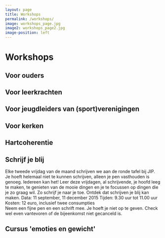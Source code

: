 ```yaml
---
layout: page
title: Workshops
permalink: /workshops/
image: workshops_page.jpg
image2: workshops_page2.jpg
image-position: left
---
```


# Workshops

## Voor ouders
## Voor leerkrachten
## Voor jeugdleiders van (sport)verenigingen
## Voor kerken
## Hartcoherentie

## Schrijf je blij

Elke tweede vrijdag van de maand schrijven we aan de ronde tafel bij JIP. Je hoeft helemaal niet te kunnen schrijven, alleen je pen vasthouden is genoeg. Iedereen kan het!
Leer deze vrijdagen, al schrijvende, je hoofd leeg te maken, te genieten van de mooie dingen en je te focussen op dingen die je zo graag wil. Zo schrijf je naar je toe. Ontdek dat schrijven je blij kan maken.
Data: 11 september, 11 december 2015
Tijden: 9.30 uur tot 11.00 uur
Kosten: 12 euro, inclusief twee consumpties  
Neem een fijne pen en een schrift mee.
Je hoeft je niet op te geven. Check wel even vantevoren of de bijeenkomst niet gecanceld is.

## Cursus 'emoties en gewicht' 

